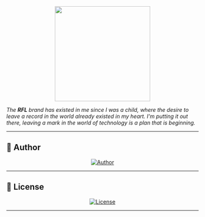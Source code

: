 <div align="center">

<img src=".github/banner.svg" width="250" />

</div>

<p align="center">
 
*The <b>RFL</b> brand has existed in me since I was a child, where the desire to leave a record in the world already existed in my heart. I'm putting it out there, leaving a mark in the world of technology is a plan that is beginning.*

</p>

---
## :boy: **Author**

<div align="center">
  
[![Author](https://github.com/rafaelfachinelli/rafaelfachinelli/blob/master/.github/author.svg)](https://www.linkedin.com/in/rafaelfachinelli/)

</div>
</div>

---
## :page_facing_up: **License**

<div align="center">
  
[![License](https://github.com/rafaelfachinelli/rafaelfachinelli/blob/master/.github/license.svg)](./LICENSE)

</div>

---
